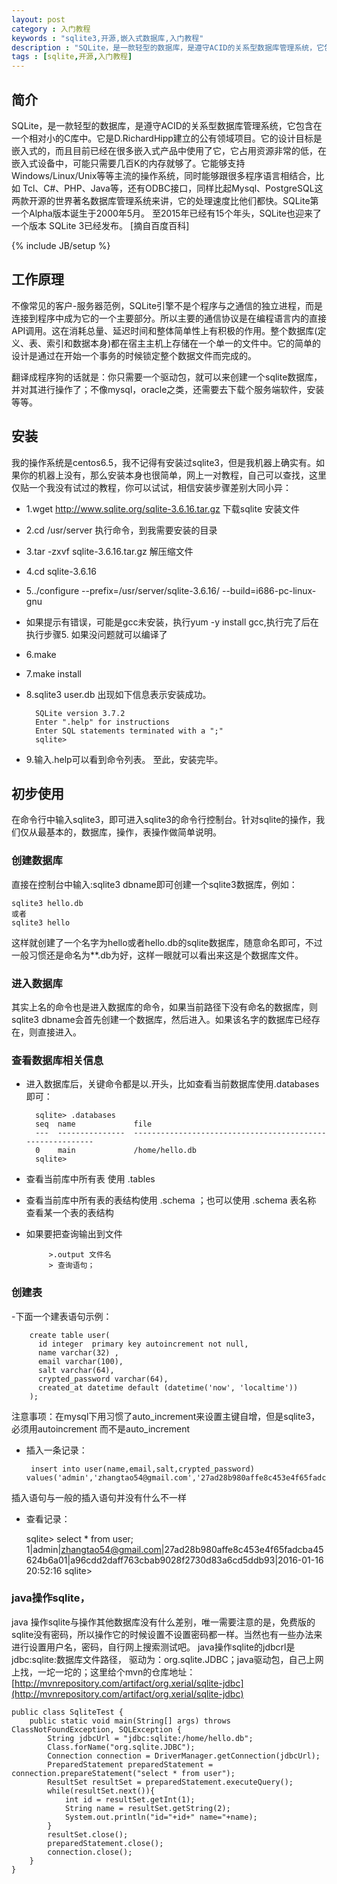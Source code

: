 ```yaml
---
layout: post
category : 入门教程 
keywords : "sqlite3,开源,嵌入式数据库,入门教程"
description : "SQLite，是一款轻型的数据库，是遵守ACID的关系型数据库管理系统，它包含在一个相对小的C库中。它是D.RichardHipp建立的公有领域项目。它的设计目标是嵌入式的，而且目前已经在很多嵌入式产品中使用了它，它占用资源非常的低，在嵌入式设备中，可能只需要几百K的内存就够了。它能够支持Windows/Linux/Unix等等主流的操作系统，同时能够跟很多程序语言相结合"
tags : [sqlite,开源,入门教程]
---
```


## 简介
SQLite，是一款轻型的数据库，是遵守ACID的关系型数据库管理系统，它包含在一个相对小的C库中。它是D.RichardHipp建立的公有领域项目。它的设计目标是嵌入式的，而且目前已经在很多嵌入式产品中使用了它，它占用资源非常的低，在嵌入式设备中，可能只需要几百K的内存就够了。它能够支持Windows/Linux/Unix等等主流的操作系统，同时能够跟很多程序语言相结合，比如 Tcl、C#、PHP、Java等，还有ODBC接口，同样比起Mysql、PostgreSQL这两款开源的世界著名数据库管理系统来讲，它的处理速度比他们都快。SQLite第一个Alpha版本诞生于2000年5月。 至2015年已经有15个年头，SQLite也迎来了一个版本 SQLite 3已经发布。
[摘自百度百科]

<!--break-->

{% include JB/setup %}

## 工作原理

不像常见的客户-服务器范例，SQLite引擎不是个程序与之通信的独立进程，而是连接到程序中成为它的一个主要部分。所以主要的通信协议是在编程语言内的直接API调用。这在消耗总量、延迟时间和整体简单性上有积极的作用。整个数据库(定义、表、索引和数据本身)都在宿主主机上存储在一个单一的文件中。它的简单的设计是通过在开始一个事务的时候锁定整个数据文件而完成的。

翻译成程序狗的话就是：你只需要一个驱动包，就可以来创建一个sqlite数据库，并对其进行操作了；不像mysql，oracle之类，还需要去下载个服务端软件，安装等等。


## 安装
我的操作系统是centos6.5，我不记得有安装过sqlite3，但是我机器上确实有。如果你的机器上没有，那么安装本身也很简单，网上一对教程，自己可以查找，这里仅贴一个我没有试过的教程，你可以试试，相信安装步骤差别大同小异：

- 1.wget   http://www.sqlite.org/sqlite-3.6.16.tar.gz  下载sqlite 安装文件
- 2.cd /usr/server 执行命令，到我需要安装的目录
- 3.tar -zxvf sqlite-3.6.16.tar.gz  解压缩文件
- 4.cd sqlite-3.6.16
- 5../configure --prefix=/usr/server/sqlite-3.6.16/ --build=i686-pc-linux-gnu
- 如果提示有错误，可能是gcc未安装，执行yum -y install gcc,执行完了后在执行步骤5. 如果没问题就可以编译了
- 6.make
- 7.make install
- 8.sqlite3 user.db  出现如下信息表示安装成功。
        
        SQLite version 3.7.2
        Enter ".help" for instructions
        Enter SQL statements terminated with a ";"
        sqlite>
    
- 9.输入.help可以看到命令列表。
 至此，安装完毕。
 
## 初步使用

在命令行中输入sqlite3，即可进入sqlite3的命令行控制台。针对sqlite的操作，我们仅从最基本的，数据库，操作，表操作做简单说明。
### 创建数据库
直接在控制台中输入:sqlite3 dbname即可创建一个sqlite3数据库，例如：

    sqlite3 hello.db 
    或者
    sqlite3 hello
 
这样就创建了一个名字为hello或者hello.db的sqlite数据库，随意命名即可，不过一般习惯还是命名为**.db为好，这样一眼就可以看出来这是个数据库文件。

### 进入数据库
其实上名的命令也是进入数据库的命令，如果当前路径下没有命名的数据库，则 sqlite3 dbname会首先创建一个数据库，然后进入。如果该名字的数据库已经存在，则直接进入。

### 查看数据库相关信息
- 进入数据库后，关键命令都是以.开头，比如查看当前数据库使用.databases即可：

        sqlite> .databases
        seq  name             file                                                      
        ---  ---------------  ----------------------------------------------------------
        0    main             /home/hello.db                                            
        sqlite> 

- 查看当前库中所有表 使用 .tables
- 查看当前库中所有表的表结构使用 .schema ；也可以使用 .schema 表名称 查看某一个表的表结构
- 如果要把查询输出到文件
  
           >.output 文件名
           > 查询语句；
 
### 创建表
-下面一个建表语句示例：
        
        create table user(
          id integer  primary key autoincrement not null,
          name varchar(32) ,
          email varchar(100),
          salt varchar(64),
          crypted_password varchar(64),
          created_at datetime default (datetime('now', 'localtime'))
        );

注意事项：在mysql下用习惯了auto_increment来设置主键自增，但是sqlite3，必须用autoincrement 而不是auto_increment
- 插入一条记录：

       insert into user(name,email,salt,crypted_password) values('admin','zhangtao54@gmail.com','27ad28b980affe8c453e4f65fadcba45624b6a01','a96cdd2daff763cbab9028f2730d83a6cd5ddb93');

插入语句与一般的插入语句并没有什么不一样
- 查看记录：

    sqlite> select * from user;
    1|admin|zhangtao54@gmail.com|27ad28b980affe8c453e4f65fadcba45624b6a01|a96cdd2daff763cbab9028f2730d83a6cd5ddb93|2016-01-16 20:52:16
    sqlite> 

### java操作sqlite，
java 操作sqlite与操作其他数据库没有什么差别，唯一需要注意的是，免费版的sqlite没有密码，所以操作它的时候设置不设置密码都一样。当然也有一些办法来进行设置用户名，密码，自行网上搜索测试吧。
java操作sqlite的jdbcrl是jdbc:sqlite:数据库文件路径， 驱动为：org.sqlite.JDBC；java驱动包，自己上网上找，一坨一坨的；这里给个mvn的仓库地址：[http://mvnrepository.com/artifact/org.xerial/sqlite-jdbc](http://mvnrepository.com/artifact/org.xerial/sqlite-jdbc)

    public class SqliteTest {
        public static void main(String[] args) throws ClassNotFoundException, SQLException {
            String jdbcUrl = "jdbc:sqlite:/home/hello.db";
            Class.forName("org.sqlite.JDBC");
            Connection connection = DriverManager.getConnection(jdbcUrl);
            PreparedStatement preparedStatement = connection.prepareStatement("select * from user");
            ResultSet resultSet = preparedStatement.executeQuery();
            while(resultSet.next()){
                int id = resultSet.getInt(1);
                String name = resultSet.getString(2);
                System.out.println("id="+id+" name="+name);
            }
            resultSet.close();
            preparedStatement.close();
            connection.close();
        }
    }

